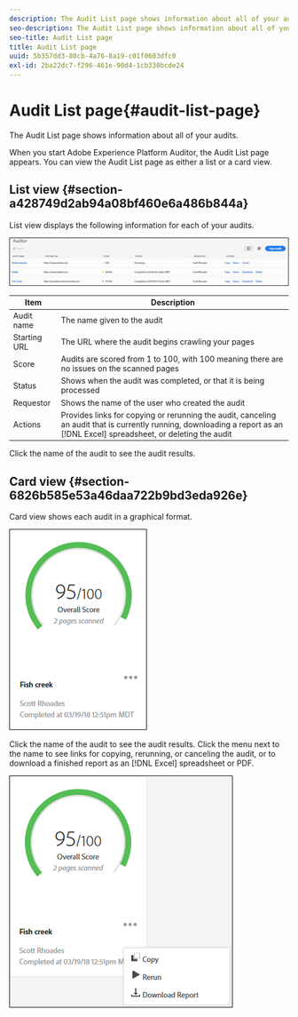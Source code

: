 ```yaml
---
description: The Audit List page shows information about all of your audits.
seo-description: The Audit List page shows information about all of your audits.
seo-title: Audit List page
title: Audit List page
uuid: 5b357dd3-80cb-4a76-8a19-c01f0603dfc0
exl-id: 2ba22dc7-f296-461e-90d4-1cb330bcde24
---
```

# Audit List page{#audit-list-page}

The Audit List page shows information about all of your audits.

When you start Adobe Experience Platform Auditor, the Audit List page appears. You can view the Audit List page as either a list or a card view.

## List view {#section-a428749d2ab94a08bf460e6a486b844a}

List view displays the following information for each of your audits.

![](assets/audit-list.png)

| Item | Description |
|---|---|
| Audit name | The name given to the audit |
| Starting URL | The URL where the audit begins crawling your pages | 
| Score | Audits are scored from 1 to 100, with 100 meaning there are no issues on the scanned pages | 
| Status | Shows when the audit was completed, or that it is being processed |
| Requestor | Shows the name of the user who created the audit |
| Actions | Provides links for copying or rerunning the audit, canceling an audit that is currently running, downloading a report as an [!DNL Excel] spreadsheet, or deleting the audit |

Click the name of the audit to see the audit results.

## Card view {#section-6826b585e53a46daa722b9bd3eda926e}

Card view shows each audit in a graphical format.

![](assets/card.png)

Click the name of the audit to see the audit results. Click the menu next to the name to see links for copying, rerunning, or canceling the audit, or to download a finished report as an [!DNL Excel] spreadsheet or PDF.

![](assets/card-menu.png)

